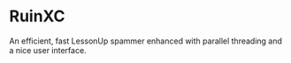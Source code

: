 # RuinXC
An efficient, fast LessonUp spammer enhanced with parallel threading and a nice user interface.
